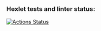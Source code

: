 ### Hexlet tests and linter status:
[![Actions Status](https://github.com/honest-niceman/java-project-73/workflows/hexlet-check/badge.svg)](https://github.com/honest-niceman/java-project-73/actions)